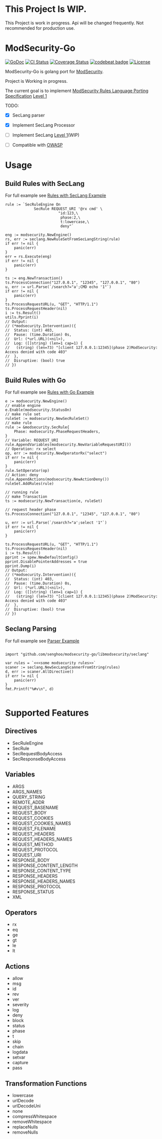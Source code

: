 # This Project Is WIP.

This Project is work in progress. Api will be changed frequently. Not recommended for production use.

# ModSecurity-Go

[![GoDoc](https://img.shields.io/badge/godoc-reference-blue.svg)](https://godoc.org/github.com/senghoo/modsecurity-go)
[![CI Status](https://travis-ci.org/senghoo/modsecurity-go.svg?branch=master)](https://travis-ci.org/senghoo/modsecurity-go)
[![Coverage Status](https://coveralls.io/repos/github/senghoo/modsecurity-go/badge.svg?branch=master)](https://coveralls.io/github/senghoo/modsecurity-go?branch=master)
[![codebeat badge](https://codebeat.co/badges/e6d5534b-34a4-4420-a319-e3f7245cdc0e)](https://codebeat.co/projects/github-com-senghoo-modsecurity-go-master)
[![License](https://img.shields.io/github/license/senghoo/modsecurity-go.svg)](https://github.com/senghoo/modsecurity-go/blob/master/LICENSE)

ModSecurity-Go is golang port for [ModSecurity](https://github.com/SpiderLabs/ModSecurity).

Project is Working in progress.

The current goal is to implement [ModSecurity Rules Language Porting Specification](https://github.com/SpiderLabs/ModSecurity/wiki/ModSecurity-Rules-Language-Porting-Specification) [Level 1](https://github.com/SpiderLabs/ModSecurity/wiki/ModSecurity-Rules-Language-Porting-Specification#level-1-core-features)

TODO:

- [x] SecLang parser
- [x] Implement SecLang Processor
- [ ] Implement SecLang [Level 1](https://github.com/SpiderLabs/ModSecurity/wiki/ModSecurity-Rules-Language-Porting-Specification#level-1-core-features)(WIP)
- [ ] Compatible with [OWASP](https://github.com/SpiderLabs/owasp-modsecurity-crs)


# Usage 

## Build Rules with SecLang

For full example see [Rules with SecLang Example](https://github.com/senghoo/modsecurity-go/blob/master/examples/rule_from_seclang_test.go)

```
rule := `SecRuleEngine On
             SecRule REQUEST_URI '@rx cmd' \
                        "id:123,\
                         phase:2,\
                         t:lowercase,\
                         deny"`

eng := modsecurity.NewEngine()
rs, err := seclang.NewRuleSetFromSecLangString(rule)
if err != nil {
	panic(err)
}
err = rs.Execute(eng)
if err != nil {
	panic(err)
}

ts := eng.NewTransaction()
ts.ProcessConnection("127.0.0.1", "12345", "127.0.0.1", "80")
u, err := url.Parse(`/search?="a';CMD echo '1"`)
if err != nil {
	panic(err)
}
ts.ProcessRequestURL(u, "GET", "HTTP/1.1")
ts.ProcessRequestHeader(nil)
i := ts.Result()
utils.Pprint(i)
// Output:
// (*modsecurity.Intervention)({
//  Status: (int) 403,
//  Pause: (time.Duration) 0s,
//  Url: (*url.URL)(<nil>),
//  Log: ([]string) (len=1 cap=1) {
//   (string) (len=73) "[client 127.0.0.1:12345](phase 2)ModSecurity: Access denied with code 403"
//  },
//  Disruptive: (bool) true
// })
```

## Build Rules with Go

For full example see [Rules with Go Example](https://github.com/senghoo/modsecurity-go/blob/master/examples/rule_from_go_test.go)

```
e := modsecurity.NewEngine()
// enable engine
e.Enable(modsecurity.StatusOn)
// make rule set
ruleSet := modsecurity.NewSecRuleSet()
// make rule
rule := &modsecurity.SecRule{
	Phase: modsecurity.PhaseRequestHeaders,
}
// Variable: REQUEST_URI
rule.AppendVariables(modsecurity.NewVariableRequestURI())
// Operation: rx select
op, err := modsecurity.NewOperatorRx("select")
if err != nil {
	panic(err)
}
rule.SetOperator(op)
// Action: deny
rule.AppendActions(modsecurity.NewActionDeny())
ruleSet.AddRules(rule)

// running rule
// make Transaction
ts := modsecurity.NewTransaction(e, ruleSet)

// request header phase
ts.ProcessConnection("127.0.0.1", "12345", "127.0.0.1", "80")

u, err := url.Parse(`/search?="a';select '1"`)
if err != nil {
	panic(err)
}

ts.ProcessRequestURL(u, "GET", "HTTP/1.1")
ts.ProcessRequestHeader(nil)
i := ts.Result()
pprint := spew.NewDefaultConfig()
pprint.DisablePointerAddresses = true
pprint.Dump(i)
// Output:
// (*modsecurity.Intervention)({
//  Status: (int) 403,
//  Pause: (time.Duration) 0s,
//  Url: (*url.URL)(<nil>),
//  Log: ([]string) (len=1 cap=1) {
//   (string) (len=73) "[client 127.0.0.1:12345](phase 2)ModSecurity: Access denied with code 403"
//  },
//  Disruptive: (bool) true
// })
```

## Seclang Parsing

For full example see [Parser Example](https://github.com/senghoo/modsecurity-go/blob/master/examples/parsing_test.go)

```

import "github.com/senghoo/modsecurity-go/libmodsecurity/seclang"

var rules = `<<<some modsecurity rules>>`
scaner := seclang.NewSecLangScannerFromString(rules)
d, err := scaner.AllDirective()
if err != nil {
	panic(err)
}
fmt.Printf("%#v\n", d)
    
```

# Supported Features

## Directives

* SecRuleEngine
* SecRule
* SecRequestBodyAccess
* SecResponseBodyAccess

## Variables

* ARGS
* ARGS_NAMES
* QUERY_STRING
* REMOTE_ADDR
* REQUEST_BASENAME
* REQUEST_BODY
* REQUEST_COOKIES
* REQUEST_COOKIES_NAMES
* REQUEST_FILENAME
* REQUEST_HEADERS
* REQUEST_HEADERS_NAMES
* REQUEST_METHOD
* REQUEST_PROTOCOL
* REQUEST_URI
* RESPONSE_BODY
* RESPONSE_CONTENT_LENGTH
* RESPONSE_CONTENT_TYPE
* RESPONSE_HEADERS
* RESPONSE_HEADERS_NAMES
* RESPONSE_PROTOCOL
* RESPONSE_STATUS
* XML

## Operators

* rx
* eq
* ge
* gt
* le
* lt

## Actions

* allow
* msg
* id
* rev
* ver
* severity
* log
* deny
* block
* status
* phase
* t
* skip
* chain
* logdata
* setvar
* capture
* pass

## Transformation Functions

* lowercase
* urlDecode
* urlDecodeUni
* none
* compressWhitespace
* removeWhitespace
* replaceNulls
* removeNulls
